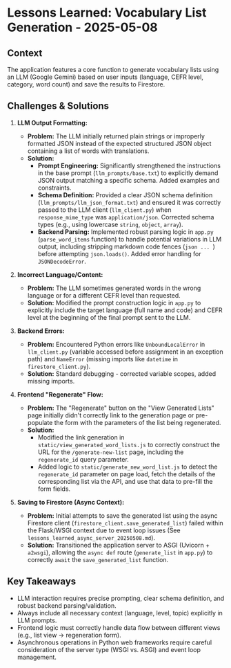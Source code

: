 # Lessons Learned: Vocabulary List Generation - 2025-05-08

## Context

The application features a core function to generate vocabulary lists using an LLM (Google Gemini) based on user inputs (language, CEFR level, category, word count) and save the results to Firestore.

## Challenges & Solutions

1.  **LLM Output Formatting:**
    *   **Problem:** The LLM initially returned plain strings or improperly formatted JSON instead of the expected structured JSON object containing a list of words with translations.
    *   **Solution:**
        *   **Prompt Engineering:** Significantly strengthened the instructions in the base prompt (`llm_prompts/base.txt`) to explicitly demand JSON output matching a specific schema. Added examples and constraints.
        *   **Schema Definition:** Provided a clear JSON schema definition (`llm_prompts/llm_json_format.txt`) and ensured it was correctly passed to the LLM client (`llm_client.py`) when `response_mime_type` was `application/json`. Corrected schema types (e.g., using lowercase `string`, `object`, `array`).
        *   **Backend Parsing:** Implemented robust parsing logic in `app.py` (`parse_word_items` function) to handle potential variations in LLM output, including stripping markdown code fences (```json ... ```) before attempting `json.loads()`. Added error handling for `JSONDecodeError`.

2.  **Incorrect Language/Content:**
    *   **Problem:** The LLM sometimes generated words in the wrong language or for a different CEFR level than requested.
    *   **Solution:** Modified the prompt construction logic in `app.py` to explicitly include the target language (full name and code) and CEFR level at the beginning of the final prompt sent to the LLM.

3.  **Backend Errors:**
    *   **Problem:** Encountered Python errors like `UnboundLocalError` in `llm_client.py` (variable accessed before assignment in an exception path) and `NameError` (missing imports like `datetime` in `firestore_client.py`).
    *   **Solution:** Standard debugging - corrected variable scopes, added missing imports.

4.  **Frontend "Regenerate" Flow:**
    *   **Problem:** The "Regenerate" button on the "View Generated Lists" page initially didn't correctly link to the generation page or pre-populate the form with the parameters of the list being regenerated.
    *   **Solution:**
        *   Modified the link generation in `static/view_generated_word_lists.js` to correctly construct the URL for the `/generate-new-list` page, including the `regenerate_id` query parameter.
        *   Added logic to `static/generate_new_word_list.js` to detect the `regenerate_id` parameter on page load, fetch the details of the corresponding list via the API, and use that data to pre-fill the form fields.

5.  **Saving to Firestore (Async Context):**
    *   **Problem:** Initial attempts to save the generated list using the async Firestore client (`firestore_client.save_generated_list`) failed within the Flask/WSGI context due to event loop issues (See `lessons_learned_async_server_20250508.md`).
    *   **Solution:** Transitioned the application server to ASGI (Uvicorn + `a2wsgi`), allowing the `async def` route (`generate_list` in `app.py`) to correctly `await` the `save_generated_list` function.

## Key Takeaways

*   LLM interaction requires precise prompting, clear schema definition, and robust backend parsing/validation.
*   Always include all necessary context (language, level, topic) explicitly in LLM prompts.
*   Frontend logic must correctly handle data flow between different views (e.g., list view -> regeneration form).
*   Asynchronous operations in Python web frameworks require careful consideration of the server type (WSGI vs. ASGI) and event loop management.
